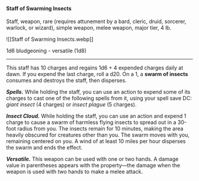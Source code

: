 #### Staff of Swarming Insects

Staff, weapon, rare (requires attunement by a bard, cleric, druid, sorcerer, warlock, or wizard), simple weapon, melee weapon, major tier, 4 lb.

![[Staff of Swarming Insects.webp]]

1d6 bludgeoning  - versatile (1d8)

---

This staff has 10 charges and regains 1d6 + 4 expended charges daily at dawn. If you expend the last charge, roll a d20. On a 1, a **swarm of insects** consumes and destroys the staff, then disperses.

***Spells.*** While holding the staff, you can use an action to expend some of its charges to cast one of the following spells from it, using your spell save DC: *giant insect* (4 charges) or *insect plague* (5 charges).

***Insect Cloud.*** While holding the staff, you can use an action and expend 1 charge to cause a swarm of harmless flying insects to spread out in a 30-foot radius from you. The insects remain for 10 minutes, making the area heavily obscured for creatures other than you. The swarm moves with you, remaining centered on you. A wind of at least 10 miles per hour disperses the swarm and ends the effect.

***Versatile.*** This weapon can be used with one or two hands. A damage value in parentheses appears with the property—the damage when the weapon is used with two hands to make a melee attack.